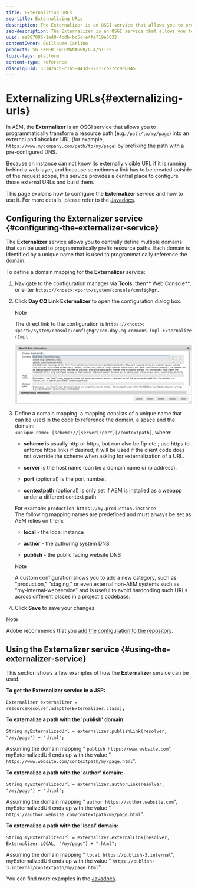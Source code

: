 ```yaml
---
title: Externalizing URLs
seo-title: Externalizing URLs
description: The Externalizer is an OSGI service that allows you to programmatically transform a resource path into an external and absolute URL
seo-description: The Externalizer is an OSGI service that allows you to programmatically transform a resource path into an external and absolute URL
uuid: ea887096-1a48-4bdb-bc5c-e4fe719e5632
contentOwner: Guillaume Carlino
products: SG_EXPERIENCEMANAGER/6.4/SITES
topic-tags: platform
content-type: reference
discoiquuid: 53342acb-c1a5-443d-8727-cb27cc9d6845
---
```


# Externalizing URLs{#externalizing-urls}

In AEM, the **Externalizer** is an OSGI service that allows you to programmatically transform a resource path (e.g. `/path/to/my/page`) into an external and absolute URL (for example, `https://www.mycompany.com/path/to/my/page`) by prefixing the path with a pre-configured DNS.

Because an instance can not know its externally visible URL if it is running behind a web layer, and because sometimes a link has to be created outside of the request scope, this service provides a central place to configure those external URLs and build them.

This page explains how to configure the **Externalizer** service and how to use it. For more details, please refer to the [Javadocs](https://helpx.adobe.com/experience-manager/6-4/sites-developing/reference-materials/javadoc/com/day/cq/commons/Externalizer.html).

## Configuring the Externalizer service {#configuring-the-externalizer-service}

The **Externalizer** service allows you to centrally define multiple domains that can be used to programmatically prefix resource paths. Each domain is identified by a unique name that is used to programmatically reference the domain.

To define a domain mapping for the **Externalizer** service:

1. Navigate to the configuration manager via **Tools**, then** Web Console**, or enter `https://<host>:<port>/system/console/configMgr.`
1. Click **Day CQ Link Externalizer** to open the configuration dialog box.

   >[!NOTE]
   >
   >The direct link to the configuration is `https://<host>:<port>/system/console/configMgr/com.day.cq.commons.impl.ExternalizerImpl`

   ![](assets/chlimage_1-44.png)

1. Define a domain mapping: a mapping consists of a unique name that can be used in the code to reference the domain, a space and the domain:  
   `<unique-name> [scheme://]server[:port][/contextpath]`, where:

    * **scheme** is usually http or https, but can also be ftp etc.; use https to enforce https links if desired; it will be used if the client code does not override the scheme when asking for externalization of a URL.  
    
    * **server** is the host name (can be a domain name or ip address).  
    
    * **port** (optional) is the port number.  
    
    * **contextpath** (optional) is only set if AEM is installed as a webapp under a different context path.

   For example: `production https://my.production.instance`  
   The following mapping names are predefined and must always be set as AEM relies on them:

    * **local** - the local instance
    * **author** - the authoring system DNS  
    
    * **publish** - the public facing website DNS

   >[!NOTE]
   >
   >A custom configuration allows you to add a new category, such as "production," "staging," or even external non-AEM systems such as "my-internal-webservice" and is useful to avoid hardcoding such URLs across different places in a project's codebase.

1. Click **Save** to save your changes.

>[!NOTE]
>
>Adobe recommends that you [add the configuration to the repository](/help/sites-deploying/configuring-osgi.md#adding-a-new-configuration-to-the-repository).

## Using the Externalizer service {#using-the-externalizer-service}

This section shows a few examples of how the **Externalizer** service can be used.

**To get the Externalizer service in a JSP:**

`Externalizer externalizer = resourceResolver.adaptTo(Externalizer.class);`

**To externalize a path with the 'publish' domain:**

`String myExternalizedUrl = externalizer.publishLink(resolver, "/my/page") + ".html";`

Assuming the domain mapping " `publish https://www.website.com`", myExternalizedUrl ends up with the value " `https://www.website.com/contextpath/my/page.html`".

**To externalize a path with the 'author' domain:**

`String myExternalizedUrl = externalizer.authorLink(resolver, "/my/page") + ".html";`

Assuming the domain mapping " `author https://author.website.com`", myExternalizedUrl ends up with the value " `https://author.website.com/contextpath/my/page.html`".

**To externalize a path with the 'local' domain:**

`String myExternalizedUrl = externalizer.externalLink(resolver, Externalizer.LOCAL, "/my/page") + ".html";`

Assuming the domain mapping " `local https://publish-3.internal`", myExternalizedUrl ends up with the value " `https://publish-3.internal/contextpath/my/page.html`".

You can find more examples in the [Javadocs](https://helpx.adobe.com/experience-manager/6-4/sites-developing/reference-materials/javadoc/com/day/cq/commons/Externalizer.html).

